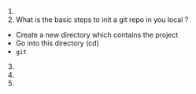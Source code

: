 1.
2. What is the basic steps to init a git repo in you local ?
  - Create a new directory which contains the project
  - Go into this directory (cd)
  - ```git ```

3.
4.
5.
